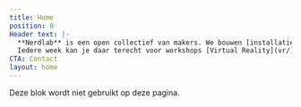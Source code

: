 ```yaml
---
title: Home
position: 0
Header text: |-
  **Nerdlab** is een open collectief van makers. We bouwen [installaties en machines](/projecten), organiseren [evenementen](/agenda) en veroveren de wereld. We hebben ook een [lab](/lab) in Gent waar iedereen welkom is.
  Iedere week kan je daar terecht voor workshops [Virtual Reality](vr/) of [Interface of things](iot/).
CTA: Contact
layout: home
---
```


Deze blok wordt niet gebruikt op deze pagina.
